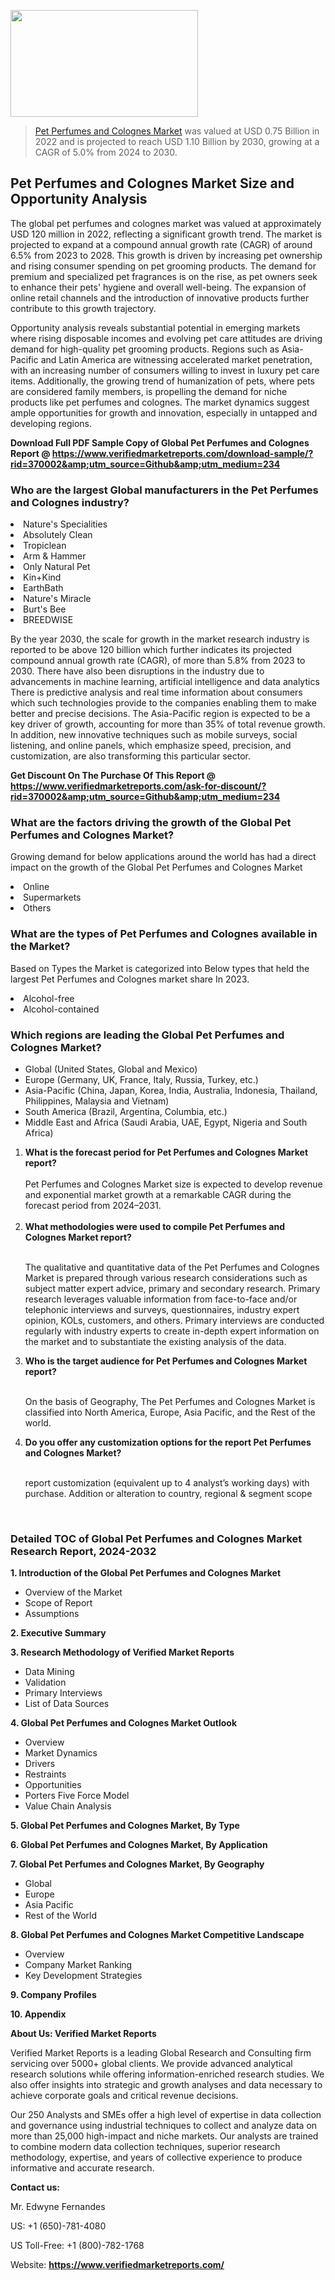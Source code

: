 <img src="https://ffe5etoiles.com/wp-content/uploads/2024/12/MST1-300x171.png" alt="" width="300" height="171" class="alignnone size-medium wp-image-20088" /><blockquote><p><p><a href="https://www.verifiedmarketreports.com/download-sample/?rid=370002&utm_source=Github&utm_medium=234" target="_blank">Pet Perfumes and Colognes Market</a> was valued at USD 0.75 Billion in 2022 and is projected to reach USD 1.10 Billion by 2030, growing at a CAGR of 5.0% from 2024 to 2030.</p></blockquote><p><h2>Pet Perfumes and Colognes Market Size and Opportunity Analysis</h2><p>The global pet perfumes and colognes market was valued at approximately USD 120 million in 2022, reflecting a significant growth trend. The market is projected to expand at a compound annual growth rate (CAGR) of around 6.5% from 2023 to 2028. This growth is driven by increasing pet ownership and rising consumer spending on pet grooming products. The demand for premium and specialized pet fragrances is on the rise, as pet owners seek to enhance their pets' hygiene and overall well-being. The expansion of online retail channels and the introduction of innovative products further contribute to this growth trajectory.</p><p>Opportunity analysis reveals substantial potential in emerging markets where rising disposable incomes and evolving pet care attitudes are driving demand for high-quality pet grooming products. Regions such as Asia-Pacific and Latin America are witnessing accelerated market penetration, with an increasing number of consumers willing to invest in luxury pet care items. Additionally, the growing trend of humanization of pets, where pets are considered family members, is propelling the demand for niche products like pet perfumes and colognes. The market dynamics suggest ample opportunities for growth and innovation, especially in untapped and developing regions.</p></p><p class=""><strong>Download Full PDF Sample Copy of Global Pet Perfumes and Colognes Report @ <a href="https://www.verifiedmarketreports.com/download-sample/?rid=370002&amp;utm_source=Github&amp;utm_medium=234" target="_blank">https://www.verifiedmarketreports.com/download-sample/?rid=370002&amp;utm_source=Github&amp;utm_medium=234</a></strong></p><h3 id="" class="">Who are the largest Global manufacturers in the Pet Perfumes and Colognes industry?</h3><p><li>Nature's Specialities</li><li> Absolutely Clean</li><li> Tropiclean</li><li> Arm & Hammer</li><li> Only Natural Pet</li><li> Kin+Kind</li><li> EarthBath</li><li> Nature's Miracle</li><li> Burt's Bee</li><li> BREEDWISE</li></p><div class=""><div class="" dir="" data-message-author-role="" data-message-id="" data-message-model-slug=""><div class=""><div class=""><div class=""><div class="" dir="" data-message-author-role="" data-message-id="" data-message-model-slug=""><div class=""><div class=""><p>By the year 2030, the scale for growth in the market research industry is reported to be above 120 billion which further indicates its projected compound annual growth rate (CAGR), of more than 5.8% from 2023 to 2030. There have also been disruptions in the industry due to advancements in machine learning, artificial intelligence and data analytics There is predictive analysis and real time information about consumers which such technologies provide to the companies enabling them to make better and precise decisions. The Asia-Pacific region is expected to be a key driver of growth, accounting for more than 35% of total revenue growth. In addition, new innovative techniques such as mobile surveys, social listening, and online panels, which emphasize speed, precision, and customization, are also transforming this particular sector.</p><p><strong>Get Discount On The Purchase Of This Report @&nbsp; <a href="https://www.verifiedmarketreports.com/ask-for-discount/?rid=370002&amp;utm_source=Github&amp;utm_medium=234" target="_blank">https://www.verifiedmarketreports.com/ask-for-discount/?rid=370002&amp;utm_source=Github&amp;utm_medium=234</a></strong></p></div></div></div></div></div></div></div></div><h3 id="" class="">What are the factors driving the growth of the Global Pet Perfumes and Colognes Market?</h3><p id="" class="">Growing demand for below applications around the world has had a direct impact on the growth of the Global Pet Perfumes and Colognes Market</p><p id="" class=""><li>Online</li><li> Supermarkets</li><li> Others</li></p><h3 id="" class="">What are the types of Pet Perfumes and Colognes available in the Market?</h3><p id="" class="">Based on Types the Market is categorized into Below types that held the largest Pet Perfumes and Colognes market share In 2023.</p><p id="" class=""><li>Alcohol-free</li><li> Alcohol-contained</li></p><h3 id="" class="">Which regions are leading the Global Pet Perfumes and Colognes Market?</h3><ul><li>Global (United States, Global and Mexico)</li><li>Europe (Germany, UK, France, Italy, Russia, Turkey, etc.)</li><li>Asia-Pacific (China, Japan, Korea, India, Australia, Indonesia, Thailand, Philippines, Malaysia and Vietnam)</li><li>South America (Brazil, Argentina, Columbia, etc.)</li><li>Middle East and Africa (Saudi Arabia, UAE, Egypt, Nigeria and South Africa)</li></ul><p><ol><li><strong>What is the forecast period for Pet Perfumes and Colognes Market report?<br /></strong><br /><span data-sheets-root="1" data-sheets-value="{&quot;1&quot;:2,&quot;2&quot;:&quot;XXXX size is expected to develop revenue and exponential market growth at a remarkable CAGR during the forecast period from 2024&ndash;2030.&quot;}" data-sheets-userformat="{&quot;2&quot;:12674,&quot;4&quot;:{&quot;1&quot;:2,&quot;2&quot;:16776960},&quot;10&quot;:2,&quot;11&quot;:0,&quot;15&quot;:&quot;Arial&quot;,&quot;16&quot;:12}">Pet Perfumes and Colognes Market size is expected to develop revenue and exponential market growth at a remarkable CAGR during the forecast period from 2024&ndash;2031.</span><br /><br /></li><li><strong>What methodologies were used to compile Pet Perfumes and Colognes Market report?<br /><br /></strong><p>The qualitative and quantitative data of the&nbsp;Pet Perfumes and Colognes Market is prepared through various research considerations such as subject matter expert advice, primary and secondary research. Primary research leverages valuable information from face-to-face and/or telephonic interviews and surveys, questionnaires, industry expert opinion, KOLs, customers, and others. Primary interviews are conducted regularly with industry experts to create in-depth expert information on the market and to substantiate the existing analysis of the data.&nbsp;</p></li><li><strong>Who is the target audience for Pet Perfumes and Colognes Market report?<br /><br /></strong><p>On the basis of Geography, The&nbsp;Pet Perfumes and Colognes Market is classified into North America, Europe, Asia Pacific, and the Rest of the world.</p></li><li><strong>Do you offer any customization options for the report Pet Perfumes and Colognes Market?<br /><br /></strong><p>report customization (equivalent up to 4 analyst&rsquo;s working days) with purchase. Addition or alteration to country, regional &amp; segment scope</p><p>&nbsp;</p></li></ol></p><h3 id="" class="">Detailed TOC of Global Pet Perfumes and Colognes Market Research Report, 2024-2032</h3><p id="" class=""><strong>1. Introduction of the Global Pet Perfumes and Colognes Market</strong></p><ul><li>Overview of the Market</li><li>Scope of Report</li><li>Assumptions</li></ul><p id="" class=""><strong>2. Executive Summary</strong></p><p id="" class=""><strong>3. Research Methodology of&nbsp;Verified Market Reports</strong></p><ul><li>Data Mining</li><li>Validation</li><li>Primary Interviews</li><li>List of Data Sources</li></ul><p id="" class=""><strong>4. Global Pet Perfumes and Colognes Market Outlook</strong></p><ul><li>Overview</li><li>Market Dynamics</li><li>Drivers</li><li>Restraints</li><li>Opportunities</li><li>Porters Five Force Model</li><li>Value Chain Analysis</li></ul><p id="" class=""><strong>5. Global Pet Perfumes and Colognes Market, By&nbsp;Type</strong></p><p id="" class=""><strong>6. Global Pet Perfumes and Colognes Market, By Application</strong></p><p id="" class=""><strong>7. Global Pet Perfumes and Colognes Market, By Geography</strong></p><ul><li>Global</li><li>Europe</li><li>Asia Pacific</li><li>Rest of the World</li></ul><p id="" class=""><strong>8. Global Pet Perfumes and Colognes Market Competitive Landscape</strong></p><ul><li>Overview</li><li>Company Market Ranking</li><li>Key Development Strategies</li></ul><p id="" class=""><strong>9. Company Profiles</strong></p><p id="" class=""><strong>10. Appendix</strong></p><p id="" class=""><strong>About Us: Verified Market Reports</strong></p><p id="" class="">Verified Market Reports is a leading Global Research and Consulting firm servicing over 5000+ global clients. We provide advanced analytical research solutions while offering information-enriched research studies. We also offer insights into strategic and growth analyses and data necessary to achieve corporate goals and critical revenue decisions.</p><p id="" class="">Our 250 Analysts and SMEs offer a high level of expertise in data collection and governance using industrial techniques to collect and analyze data on more than 25,000 high-impact and niche markets. Our analysts are trained to combine modern data collection techniques, superior research methodology, expertise, and years of collective experience to produce informative and accurate research.</p><p id="" class=""><strong>Contact us:</strong></p><p id="" class="">Mr. Edwyne Fernandes</p><p id="" class="">US: +1 (650)-781-4080</p><p id="" class="">US Toll-Free: +1 (800)-782-1768</p><p id="" class="">Website: <a target="" data-test-app-aware-link=""><strong>https://www.verifiedmarketreports.com/</strong></a></p>
